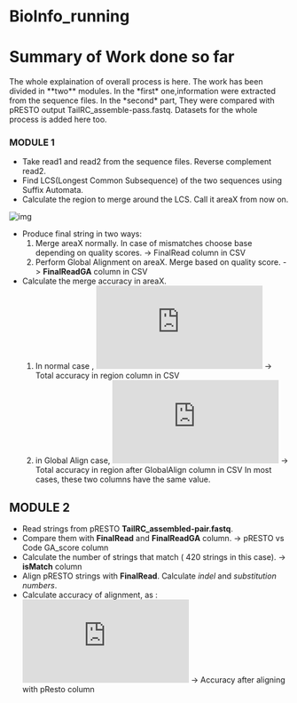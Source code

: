 # BioInfo_running
<h1> Summary of Work done so far </h1>
The whole explaination of overall process is here. The work has been divided in **two** modules. In the *first* one,information were extracted from the sequence files. In the *second* part, They were compared with pRESTO output TailRC_assemble-pass.fastq. Datasets for the whole process is added here too. 
     
<h3>MODULE 1</h3>

- Take read1 and read2 from the sequence files. Reverse complement read2.
- Find LCS(Longest Common Subsequence) of the two sequences using Suffix Automata.
- Calculate the region to merge around the LCS. Call it areaX from now on.

![img](https://user-images.githubusercontent.com/36191408/78833865-6b35af80-7a0f-11ea-8dea-6a2e9055b484.jpeg)

- Produce final string in two ways:
    1. Merge areaX normally. In case of mismatches choose base depending on quality scores. -> FinalRead column in CSV
    1. Perform Global Alignment on areaX. Merge based on quality score. -> **FinalReadGA** column in CSV
- Calculate the merge accuracy in areaX. 
    1. In normal case , ![img](http://latex.codecogs.com/svg.latex?Accuracy%3D%5Cfrac%7Blen%28areaX%29-number.of.mismatches%7D%7Blen%28areaX%29%7D%2A100%5C%25) -> Total accuracy in region column in CSV 
    2. in Global Align case, ![img](http://latex.codecogs.com/svg.latex?accuracy%3D%5Cfrac%7Blen%28aligned.region%29-%28indels%2Bsubstitutions%29%7D%7Blen%28aligned.region%29%7D%2A100%5C%25) -> Total accuracy in region after GlobalAlign column in CSV
    In most cases, these two columns have the same value.
    
<h2>MODULE 2</h2> 

- Read strings from pRESTO **TailRC_assembled-pair.fastq**. 
- Compare them with **FinalRead** and **FinalReadGA** column.  -> pRESTO vs Code GA_score column
- Calculate the number of strings that match ( 420 strings in this case). -> **isMatch** column
- Align pRESTO strings  with **FinalRead**. Calculate *indel* and *substitution numbers*.
- Calculate accuracy of alignment, as : 
  ![img](http://latex.codecogs.com/svg.latex?%5Cfrac%7Blen%28whole.aligned.string%29-%28indels%2Bsubstitutions%29%7D%7Blen%28whole.aligned.string%29%2A100%5C%25%7D)  -> Accuracy after aligning with pResto column
